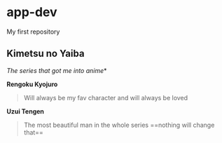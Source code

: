 # app-dev
My first repository

## Kimetsu no Yaiba
*The series that got me into anime**

**Rengoku Kyojuro**
> Will always be my fav character and will always be loved

**Uzui Tengen**
> The most beautiful man in the whole series ==nothing will change that==


